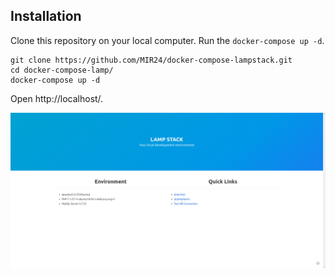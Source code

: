 ## Installation

Clone this repository on your local computer. Run the `docker-compose up -d`.

```shell
git clone https://github.com/MIR24/docker-compose-lampstack.git
cd docker-compose-lamp/
docker-compose up -d
```

Open http://localhost/.

![alt text](doc/splash.png)
